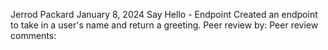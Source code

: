 Jerrod Packard
January 8, 2024
Say Hello - Endpoint
Created an endpoint to take in a user's name and return a greeting.
Peer review by: 
Peer review comments: 